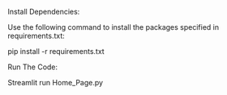 Install Dependencies:

Use the following command to install the packages specified in requirements.txt:

pip install -r requirements.txt

Run The Code:

Streamlit run Home_Page.py
